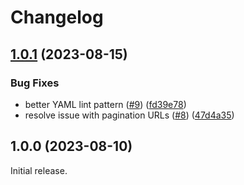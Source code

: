 # Changelog

## [1.0.1](https://github.com/fluid-project/trivet-monolingual/compare/v1.0.0...v1.0.1) (2023-08-15)


### Bug Fixes

* better YAML lint pattern ([#9](https://github.com/fluid-project/trivet-monolingual/issues/9)) ([fd39e78](https://github.com/fluid-project/trivet-monolingual/commit/fd39e78c6ed84232e607dfd7d872cda157512a23))
* resolve issue with pagination URLs ([#8](https://github.com/fluid-project/trivet-monolingual/issues/8)) ([47d4a35](https://github.com/fluid-project/trivet-monolingual/commit/47d4a35ba3861944c4997afa84caa0cd0edb076b))

## 1.0.0 (2023-08-10)

Initial release.
